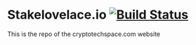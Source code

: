 # Stakelovelace.io  [![Build Status](https://travis-ci.org/cryptotechspace/cryptotechspace.com.svg?branch=master)](https://travis-ci.com/cryptotechspace/cryptotechspace.com)

This is the repo of the cryptotechspace.com website

